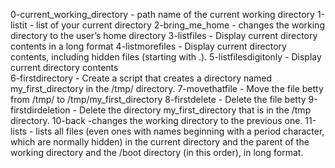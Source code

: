 0-current_working_directory -  path name of the current working directory
1-listit -  list of your current directory
2-bring_me_home -  changes the working directory to the user’s home directory
3-listfiles - Display current directory contents in a long format
4-listmorefiles - Display current directory contents, including hidden files (starting with .).
5-listfilesdigitonly - Display current directory contents  
6-firstdirectory - Create a script that creates a directory named my_first_directory in the /tmp/ directory.
7-movethatfile - Move the file betty from /tmp/ to /tmp/my_first_directory
8-firstdelete - Delete the file betty
9-firstdirdeletion - Delete the directory my_first_directory that is in the /tmp directory.
10-back -changes the working directory to the previous one.
11-lists -  lists all files (even ones with names beginning with a period character, which are normally hidden) in the current directory and the parent of the working directory and the /boot directory (in this order), in long format.

